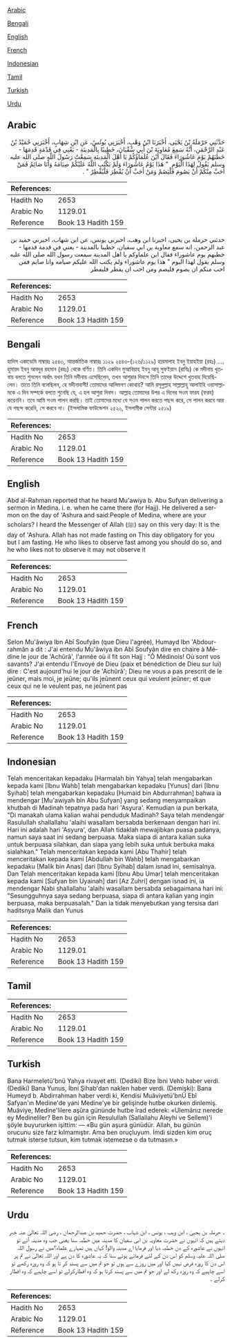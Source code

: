 [Arabic](#arabic)

[Bengali](#bengali)

[English](#english)

[French](#french)

[Indonesian](#indonesian)

[Tamil](#tamil)

[Turkish](#turkish)

[Urdu](#urdu)

## Arabic


<div dir="rtl" lang="ar" style={{fontSize:'larger',backgroundColor:'#f8f9fa',padding:20}}>
حَدَّثَنِي حَرْمَلَةُ بْنُ يَحْيَى، أَخْبَرَنَا ابْنُ وَهْبٍ، أَخْبَرَنِي يُونُسُ، عَنِ ابْنِ شِهَابٍ، أَخْبَرَنِي حُمَيْدُ بْنُ عَبْدِ الرَّحْمَنِ، أَنَّهُ سَمِعَ مُعَاوِيَةَ بْنَ أَبِي سُفْيَانَ، خَطِيبًا بِالْمَدِينَةِ - يَعْنِي فِي قَدْمَةٍ قَدِمَهَا - خَطَبَهُمْ يَوْمَ عَاشُورَاءَ فَقَالَ أَيْنَ عُلَمَاؤُكُمْ يَا أَهْلَ الْمَدِينَةِ سَمِعْتُ رَسُولَ اللَّهِ صلى الله عليه وسلم يَقُولُ لِهَذَا الْيَوْمِ ‏ "‏ هَذَا يَوْمُ عَاشُورَاءَ وَلَمْ يَكْتُبِ اللَّهُ عَلَيْكُمْ صِيَامَهُ وَأَنَا صَائِمٌ فَمَنْ أَحَبَّ مِنْكُمْ أَنْ يَصُومَ فَلْيَصُمْ وَمَنْ أَحَبَّ أَنْ يُفْطِرَ فَلْيُفْطِرْ ‏"‏ ‏.‏
</div>
<div style={{backgroundColor:'#f8f9fa',padding:20, marginBottom: 10}}><table> <thead> <tr> <th>References:</th> <th></th> </tr> </thead> <tbody><tr><td>Hadith No</td><td>2653</td></tr><tr><td>Arabic No</td><td>1129.01</td></tr><tr><td>Reference</td><td>Book 13 Hadith 159</td></tr></tbody></table></div>


<div dir="rtl" lang="ar" style={{fontSize:'larger',backgroundColor:'#f8f9fa',padding:20}}>
حدثني حرملة بن يحيى، اخبرنا ابن وهب، اخبرني يونس، عن ابن شهاب، اخبرني حميد بن عبد الرحمن، انه سمع معاوية بن ابي سفيان، خطيبا بالمدينة - يعني في قدمة قدمها - خطبهم يوم عاشوراء فقال اين علماوكم يا اهل المدينة سمعت رسول الله صلى الله عليه وسلم يقول لهذا اليوم " هذا يوم عاشوراء ولم يكتب الله عليكم صيامه وانا صايم فمن احب منكم ان يصوم فليصم ومن احب ان يفطر فليفطر
</div>
<div style={{backgroundColor:'#f8f9fa',padding:20, marginBottom: 10}}><table> <thead> <tr> <th>References:</th> <th></th> </tr> </thead> <tbody><tr><td>Hadith No</td><td>2653</td></tr><tr><td>Arabic No</td><td>1129.01</td></tr><tr><td>Reference</td><td>Book 13 Hadith 159</td></tr></tbody></table></div>

## Bengali


<div dir="ltr" lang="bn" style={{fontSize:'larger',backgroundColor:'#f8f9fa',padding:20}}>
হাদিস একাডেমি নাম্বারঃ ২৫৪৩, আন্তর্জাতিক নাম্বারঃ ১১২৯ ২৫৪৩-(১২৬/১১২৯) হারমালাহ ইবনু ইয়াহইয়া (রহঃ) .... হুমায়দ ইবনু আবদুর রহমান (রহঃ) থেকে বর্ণিত। তিনি একদিন মুআবিয়াহ ইবনু আবূ সুফইয়ান (রাযিঃ) কে মদীনায় খুতবায় বলতে শুনলেন অর্থাৎ যখন তিনি মদীনায় এসেছিলেন, তখন আশুরার দিবসে তিনি তাদের উদ্দেশে খুতবাহ দিয়েছিলেন। তাতে তিনি বলেছিলন, হে মদীনাবাসী! তোমাদের আলিমগণ কোথায়? আমি রসূলুল্লাহ সাল্লাল্লাহু আলাইহি ওয়াসাল্লামকে এ দিন সম্পর্কে বলতে শুনেছি যে, এ হল আশুরা দিবস। আল্লাহ তোমাদের উপর এ দিনের সওম ফারয (ফরয) করেননি। তবে আমি সওম পালন করছি। তাই তোমাদের মধ্যে যে সওম পালন করতে পছন্দ করে, সে পালন করবে আর যে পছন্দ করেনি, সে করবে না। (ইসলামিক ফাউন্ডেশন ২৫২০, ইসলামীক সেন্টার ২৫১৯)
</div>
<div style={{backgroundColor:'#f8f9fa',padding:20, marginBottom: 10}}><table> <thead> <tr> <th>References:</th> <th></th> </tr> </thead> <tbody><tr><td>Hadith No</td><td>2653</td></tr><tr><td>Arabic No</td><td>1129.01</td></tr><tr><td>Reference</td><td>Book 13 Hadith 159</td></tr></tbody></table></div>

## English


<div dir="ltr" lang="en" style={{fontSize:'larger',backgroundColor:'#f8f9fa',padding:20}}>
Abd al-Rahman reported that he heard Mu'awiya b. Abu Sufyan delivering a sermon in Medina. i. e. when he came there (for Hajj). He delivered a sermon on the day of 'Ashura and said:People of Medina, where are your scholars? I heard the Messenger of Allah (ﷺ) say on this very day: It is the day of 'Ashura. Allah has not made fasting on This day obligatory for you but I am fasting. He who likes to observe fast among you should do so, and he who likes not to observe it may not observe it
</div>
<div style={{backgroundColor:'#f8f9fa',padding:20, marginBottom: 10}}><table> <thead> <tr> <th>References:</th> <th></th> </tr> </thead> <tbody><tr><td>Hadith No</td><td>2653</td></tr><tr><td>Arabic No</td><td>1129.01</td></tr><tr><td>Reference</td><td>Book 13 Hadith 159</td></tr></tbody></table></div>

## French


<div dir="ltr" lang="fr" style={{fontSize:'larger',backgroundColor:'#f8f9fa',padding:20}}>
Selon Mu'âwiya Ibn Abî Soufyân (que Dieu l'agrée), Humayd Ibn 'Abdourrahmân a dit : J'ai entendu Mu'âwiya ibn Abî Soufyân dire en chaire à Médine le jour de 'Achûrâ', l'année où il fit son Hajj : "Ô Médinois! Où sont vos savants? J'ai entendu l'Envoyé de Dieu (paix et bénédiction de Dieu sur lui) dire : C'est aujourd'hui le jour de 'Achûrâ'; Dieu ne vous a pas prescrit de le jeûner, mais moi, je jeûne; qu'ils jeûnent ceux qui veulent jeûner; et que ceux qui ne le veulent pas, ne jeûnent pas
</div>
<div style={{backgroundColor:'#f8f9fa',padding:20, marginBottom: 10}}><table> <thead> <tr> <th>References:</th> <th></th> </tr> </thead> <tbody><tr><td>Hadith No</td><td>2653</td></tr><tr><td>Arabic No</td><td>1129.01</td></tr><tr><td>Reference</td><td>Book 13 Hadith 159</td></tr></tbody></table></div>

## Indonesian


<div dir="ltr" lang="id" style={{fontSize:'larger',backgroundColor:'#f8f9fa',padding:20}}>
Telah menceritakan kepadaku [Harmalah bin Yahya] telah mengabarkan kepada kami [Ibnu Wahb] telah mengabarkan kepadaku [Yunus] dari [Ibnu Syihab] telah mengabarkan kepadaku [Humaid bin Abdurrahman] bahwa ia mendengar [Mu'awiyah bin Abu Sufyan] yang sedang menyampaikan khutbah di Madinah tepatnya pada hari 'Asyura'. Kemudian ia pun berkata, "Di manakah ulama kalian wahai penduduk Madinah? Saya telah mendengar Rasulullah shallallahu 'alaihi wasallam bersabda berkenaan dengan hari ini. Hari ini adalah hari 'Asyura', dan Allah tidaklah mewajibkan puasa padanya, namun saya saat ini sedang berpuasa. Maka siapa di antara kalian suka untuk berpuasa silahkan, dan siapa yang lebih suka untuk berbuka maka sialahkan." Telah menceritakan kepada kami [Abu Thahir] telah menceritakan kepada kami [Abdullah bin Wahb] telah mengabarkan kepadaku [Malik bin Anas] dari [Ibnu Syihab] dalam isnad ini, semisalnya. Dan Telah menceritakan kepada kami [Ibnu Abu Umar] telah menceritakan kepada kami [Sufyan bin Uyainah] dari [Az Zuhri] dengan isnad ini, ia mendengar Nabi shallallahu 'alaihi wasallam bersabda sebagaimana hari ini: "Sesungguhnya saya sedang berpuasa, siapa di antara kalian yang ingin berpuasa, maka berpuasalah." Dan ia tidak menyebutkan yang tersisa dari haditsnya Malik dan Yunus
</div>
<div style={{backgroundColor:'#f8f9fa',padding:20, marginBottom: 10}}><table> <thead> <tr> <th>References:</th> <th></th> </tr> </thead> <tbody><tr><td>Hadith No</td><td>2653</td></tr><tr><td>Arabic No</td><td>1129.01</td></tr><tr><td>Reference</td><td>Book 13 Hadith 159</td></tr></tbody></table></div>

## Tamil


<div dir="ltr" lang="ta" style={{fontSize:'larger',backgroundColor:'#f8f9fa',padding:20}}>

</div>
<div style={{backgroundColor:'#f8f9fa',padding:20, marginBottom: 10}}><table> <thead> <tr> <th>References:</th> <th></th> </tr> </thead> <tbody><tr><td>Hadith No</td><td>2653</td></tr><tr><td>Arabic No</td><td>1129.01</td></tr><tr><td>Reference</td><td>Book 13 Hadith 159</td></tr></tbody></table></div>

## Turkish


<div dir="ltr" lang="tr" style={{fontSize:'larger',backgroundColor:'#f8f9fa',padding:20}}>
Bana Harmeletü'bnü Yahya rivayet etti. (Dediki) Bize İbni Vehb haber verdi. (Dediki) Bana Yunus, İbni Şihab'dan naklen haber verdi. (Demişki): Bana Humeyd b. Abdirrahman haber verdi ki, Kendisi Muâviyetü'bnÜ Ebî Safyan'ın Medine'de yani Medine'ye bir gelişinde hutbe okurken dinlemiş. Muâviye, Medine'lilere aşûra gününde hutbe îrad ederek: «Ulemânız nerede ey Medineliler? Ben bu gün için Resulullah (Sallallahu Aleyhi ve Sellem)'i şöyle buyururken işittim: — «Bu gün aşura günüdür. Allah, bu günün orucunu size farz kılmamıştır. Ama ben oruçluyum. İmdi sizden kim oruç tutmak isterse tutsun, kim tutmak istemezse o da tutmasın.»
</div>
<div style={{backgroundColor:'#f8f9fa',padding:20, marginBottom: 10}}><table> <thead> <tr> <th>References:</th> <th></th> </tr> </thead> <tbody><tr><td>Hadith No</td><td>2653</td></tr><tr><td>Arabic No</td><td>1129.01</td></tr><tr><td>Reference</td><td>Book 13 Hadith 159</td></tr></tbody></table></div>

## Urdu


<div dir="rtl" lang="ur" style={{fontSize:'larger',backgroundColor:'#f8f9fa',padding:20}}>
۔ حرملہ بن یحییٰ ، ابن وہب ، یونس ، ابن شہاب ، حضرت حمید بن عبدالرحمان ، رضی اللہ تعالیٰ عنہ خبر دیتے ہیں کہ انہوں نے حضرت معاویہ بن ابی سفیان کا مدینہ میں خطبہ سنا یعنی جب وہ مدینہ آئے تو انہوں نے عاشورہ کے دن خطبہ دیا اور فرمایا اے مدینہ والو! کہاں ہیں تمہارے علماء؟میں نے رسول اللہ صلی اللہ علیہ وسلم کو اس دن کے لئے فرماتے ہوئے سنا کہ یہ عاشورہ کا دن ہے اور اللہ تعالیٰ نے تم پر اس دن کا روزہ فرض نہیں کیا اور میں روزے سے ہوں تو جو تم میں سے پسند کر تا ہو کہ وہ روزہ رکھے تو اسے چاہیے کہ وہ روزہ رکھ لے اور جو تم میں سے پسند کرتا ہو کہ وہ افطارکرلے تو اسے چاہیے کہ وہ افطار کرلے ۔
</div>
<div style={{backgroundColor:'#f8f9fa',padding:20, marginBottom: 10}}><table> <thead> <tr> <th>References:</th> <th></th> </tr> </thead> <tbody><tr><td>Hadith No</td><td>2653</td></tr><tr><td>Arabic No</td><td>1129.01</td></tr><tr><td>Reference</td><td>Book 13 Hadith 159</td></tr></tbody></table></div>